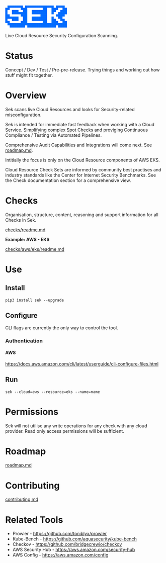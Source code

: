 ![sek](images/sek.png)

Live Cloud Resource Security Configuration Scanning.

# Status
Concept / Dev / Test / Pre-pre-release. Trying things and working out how stuff might fit together.


# Overview
Sek scans live Cloud Resources and looks for Security-related misconfiguration.

Sek is intended for immediate fast feedback when working with a Cloud Service. Simplifying complex Spot Checks and proviging Continuous Compliance / Testing via Automated Pipelines.

Comprehensive Audit Capabilities and Integrations will come next. See [roadmap.md](roadmap.md).

Intitially the focus is only on the Cloud Resource components of AWS EKS.

Cloud Resource Check Sets are informed by community best practises and industry standards like the Center for Internet Security Benchmarks. See the Check documentation section for a comprehensive view.


# Checks
Organisation, structure, content, reasoning and support information for all Checks in Sek.

[checks/readme.md](checks/readme.md)

**Example: AWS - EKS**

[checks/aws/eks/readme.md](checks/aws/eks/readme.md)


# Use
## Install
```
pip3 install sek --upgrade
```

## Configure
CLI flags are currently the only way to control the tool.
### Authentication
#### AWS
https://docs.aws.amazon.com/cli/latest/userguide/cli-configure-files.html

## Run
```
sek --cloud=aws --resource=eks --name=name
```


# Permissions
Sek will not utilise any write operations for any check with any cloud provider. Read only access permissions will be sufficient.


# Roadmap
[roadmap.md](roadmap.md)


# Contributing
[contributing.md](contributing.md)


# Related Tools
* Prowler - https://github.com/toniblyx/prowler
* Kube-Bench - https://github.com/aquasecurity/kube-bench
* Checkov - https://github.com/bridgecrewio/checkov
* AWS Security Hub - https://aws.amazon.com/security-hub
* AWS Config - https://aws.amazon.com/config
